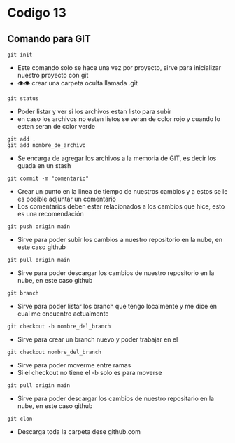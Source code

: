 # Codigo 13

## Comando para GIT
```
git init
```
- Este comando solo se hace una vez por proyecto, sirve para inicializar nuestro proyecto con git
- :eye::eye: crear una  carpeta oculta llamada .git


```
git status
```
- Poder listar y ver si los archivos estan listo para subir
- en caso los archivos no esten listos se veran de color rojo y cuando lo esten seran de color verde

```
git add .
git add nombre_de_archivo
```
- Se encarga de agregar los archivos a la memoria de GIT, es decir los guada en un stash

```
git commit -m "comentario"
```
- Crear un punto en la linea de tiempo  de nuestros cambios y a estos se le es posible adjuntar un comentario
-  Los comentarios deben estar relacionados a los cambios que hice, esto es una recomendación

```
git push origin main
```
- Sirve para poder subir los cambios a nuestro repositorio en la nube, en este caso github

```
git pull origin main
```
- Sirve para poder descargar los cambios de nuestro repositorio en la nube, en este caso github

```
git branch
```
- Sirve para poder listar los branch que tengo localmente y me dice en cual me encuentro actualmente

```
git checkout -b nombre_del_branch
```
- Sirve para crear un branch nuevo y poder trabajar en el

```
git checkout nombre_del_branch
```
- Sirve para poder moverme entre ramas
- Si el checkout no tiene el -b solo es para moverse


```
git pull origin main
```
- Sirve para poder descargar los cambios de nuestro repositario en la nube, en este caso github

```
git clon
```
- Descarga toda la carpeta dese github.com